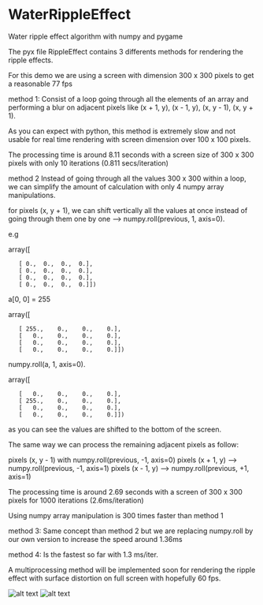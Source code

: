 # WaterRippleEffect
Water ripple effect algorithm with numpy and pygame

The pyx file RippleEffect contains 3 differents methods for rendering the ripple effects.

For this demo we are using a screen with dimension 300 x 300 pixels to get a reasonable 77 fps 

method 1: Consist of a loop going through all the elements of an array and performing a blur on adjacent pixels like (x + 1, y), (x - 1, y), (x, y - 1), (x, y + 1).

As you can expect with python, this method is extremely slow and not usable for real time rendering with screen dimension over 100 x 100 pixels.

The processing time is around 8.11 seconds with a screen size of 300 x 300 pixels with only 10 iterations (0.811 secs/iteration)

method 2
Instead of going through all the values 300 x 300 within a loop, we can simplify the amount of calculation with only
4 numpy array manipulations.

for pixels (x, y + 1), we can shift vertically all the values at once instead of going through them one by one --> numpy.roll(previous, 1, axis=0).

e.g

array([
       
       [ 0.,  0.,  0.,  0.],      
       [ 0.,  0.,  0.,  0.],     
       [ 0.,  0.,  0.,  0.],     
       [ 0.,  0.,  0.,  0.]])

a[0, 0] = 255

array([

       [ 255.,    0.,    0.,    0.],
       [   0.,    0.,    0.,    0.],
       [   0.,    0.,    0.,    0.],
       [   0.,    0.,    0.,    0.]])
       
numpy.roll(a, 1, axis=0).

array([

       [   0.,    0.,    0.,    0.],
       [ 255.,    0.,    0.,    0.],
       [   0.,    0.,    0.,    0.],
       [   0.,    0.,    0.,    0.]])
       
as you can see the values are shifted to the bottom of the screen. 

The same way we can process the remaining adjacent pixels as follow:

pixels (x, y - 1) with numpy.roll(previous, -1, axis=0)
pixels (x + 1, y) --> numpy.roll(previous, -1, axis=1)
pixels (x - 1, y) --> numpy.roll(previous, +1, axis=1)

The processing time is around 2.69 seconds with a screen of 300 x 300 pixels for 1000 iterations (2.6ms/iteration)

Using numpy array manipulation is 300 times faster than method 1

method 3: Same concept than method 2 but we are replacing numpy.roll by our own version to increase the speed around 1.36ms

method 4: Is the fastest so far with 1.3 ms/iter.

A multiprocessing method will be implemented soon for rendering the ripple effect with surface distortion on 
full screen with hopefully 60 fps. 

![alt text](https://github.com/yoyoberenguer/WaterRippleEffect/blob/master/RippleEffect.gif)
![alt text](https://github.com/yoyoberenguer/WaterRippleEffect/blob/master/RippleEffect1.gif)

